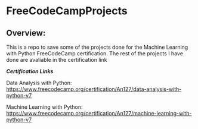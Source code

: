 # FreeCodeCampProjects


## Overview:
This is a repo to save some of the projects done for the Machine Learning with Python FreeCodeCamp certification. The rest of the projects I have done are avaliable in the certification link

***Certification Links***

Data Analysis with Python: https://www.freecodecamp.org/certification/An127/data-analysis-with-python-v7

Machine Learning with Python: https://www.freecodecamp.org/certification/An127/machine-learning-with-python-v7
